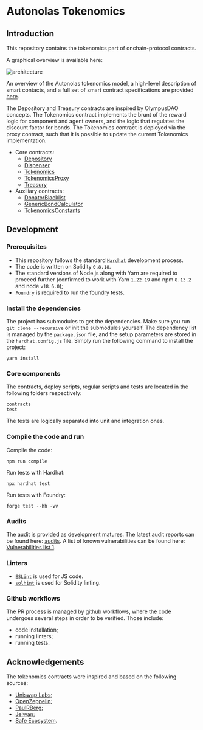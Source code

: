 # Autonolas Tokenomics

## Introduction

This repository contains the tokenomics part of onchain-protocol contracts.

A graphical overview is available here:

![architecture](https://github.com/valory-xyz/autonolas-tokenomics/blob/main/docs/On-chain_architecture_v3.png?raw=true)

An overview of the Autonolas tokenomics model, a high-level description of smart contacts, and a full set of smart contract
specifications are provided [here](https://github.com/valory-xyz/autonolas-tokenomics/blob/main/docs/Autonolas_tokenomics_audit.pdf?raw=true).

The Depository and Treasury contracts are inspired by OlympusDAO concepts. The Tokenomics contract implements the brunt of the reward logic
for component and agent owners, and the logic that regulates the discount factor for bonds.
The Tokenomics contract is deployed via the proxy contract, such that it is possible to update the current Tokenomics implementation.

- Core contracts:
  - [Depository](https://github.com/valory-xyz/autonolas-tokenomics/blob/main/contracts/Depository.sol)
  - [Dispenser](https://github.com/valory-xyz/autonolas-tokenomics/blob/main/contracts/Dispenser.sol)
  - [Tokenomics](https://github.com/valory-xyz/autonolas-tokenomics/blob/main/contracts/Tokenomics.sol)
  - [TokenomicsProxy](https://github.com/valory-xyz/autonolas-tokenomics/blob/main/contracts/TokenomicsProxy.sol)
  - [Treasury](https://github.com/valory-xyz/autonolas-tokenomics/blob/main/contracts/Treasury.sol)
- Auxiliary contracts:
  - [DonatorBlacklist](https://github.com/valory-xyz/autonolas-tokenomics/blob/main/contracts/DonatorBlacklist.sol)
  - [GenericBondCalculator](https://github.com/valory-xyz/autonolas-tokenomics/blob/main/contracts/GenericBondCalculator.sol)
  - [TokenomicsConstants](https://github.com/valory-xyz/autonolas-tokenomics/blob/main/contracts/TokenomicsConstants.sol)

## Development

### Prerequisites
- This repository follows the standard [`Hardhat`](https://hardhat.org/tutorial/) development process.
- The code is written on Solidity `0.8.18`.
- The standard versions of Node.js along with Yarn are required to proceed further (confirmed to work with Yarn `1.22.19` and npm `8.13.2` and node `v18.6.0`);
- [`Foundry`](https://book.getfoundry.sh/) is required to run the foundry tests.

### Install the dependencies
The project has submodules to get the dependencies. Make sure you run `git clone --recursive` or init the submodules yourself.
The dependency list is managed by the `package.json` file, and the setup parameters are stored in the `hardhat.config.js` file.
Simply run the following command to install the project:
```
yarn install
```

### Core components
The contracts, deploy scripts, regular scripts and tests are located in the following folders respectively:
```
contracts
test
```
The tests are logically separated into unit and integration ones.

### Compile the code and run
Compile the code:
```
npm run compile
```
Run tests with Hardhat:
```
npx hardhat test
```
Run tests with Foundry:
```
forge test --hh -vv
```

### Audits
The audit is provided as development matures. The latest audit reports can be found here: [audits](https://github.com/valory-xyz/autonolas-tokenomics/blob/main/audits).
A list of known vulnerabilities can be found here: [Vulnerabilities list 1](https://github.com/valory-xyz/autonolas-tokenomics/blob/main/docs/Vulnerabilities_list_1.pdf).

### Linters
- [`ESLint`](https://eslint.org) is used for JS code.
- [`solhint`](https://github.com/protofire/solhint) is used for Solidity linting.

### Github workflows
The PR process is managed by github workflows, where the code undergoes several steps in order to be verified. Those include:
- code installation;
- running linters;
- running tests.

## Acknowledgements
The tokenomics contracts were inspired and based on the following sources:
- [Uniswap Labs](https://github.com/Uniswap/v2-core);
- [OpenZeppelin](https://github.com/OpenZeppelin/openzeppelin-contracts);
- [PaulRBerg](https://github.com/paulrberg/prb-math);
- [Jeiwan](https://github.com/Jeiwan/zuniswapv2);
- [Safe Ecosystem](https://github.com/safe-global/safe-contracts).